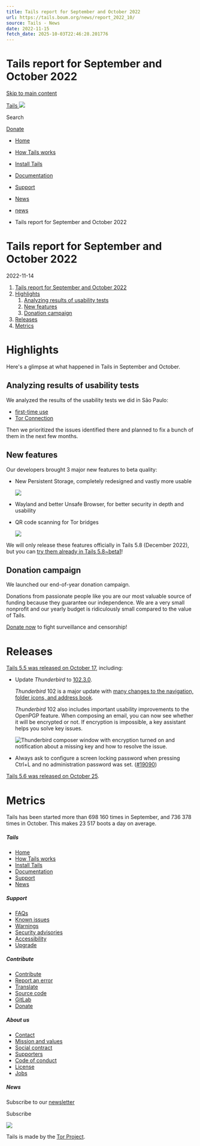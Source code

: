 ```yaml
---
title: Tails report for September and October 2022
url: https://tails.boum.org/news/report_2022_10/
source: Tails - News
date: 2022-11-15
fetch_date: 2025-10-03T22:46:28.201776
---
```


# Tails report for September and October 2022

[Skip to main content](#page-body)

[Tails
![](../../lib/logo.png)](../../index.en.html)

Search

[Donate](https://tails.net/donate/)

* [Home](../../index.en.html)
* [How Tails works](../../about/index.en.html)
* [Install Tails](../../install/index.en.html)
* [Documentation](../../doc/index.en.html)
* [Support](../../support/index.en.html)
* [News](../index.en.html)

* [news](../index.en.html)
* Tails report for September and October 2022

# Tails report for September and October 2022

2022-11-14

1. [Tails report for September and October 2022](#index1h1)
2. [Highlights](#index2h1)
   1. [Analyzing results of usability tests](#index1h2)
   2. [New features](#index2h2)
   3. [Donation campaign](#index3h2)
3. [Releases](#index3h1)
4. [Metrics](#index4h1)

# Highlights

Here's a glimpse at what happened in Tails in September and October.

## Analyzing results of usability tests

We analyzed the results of the usability tests we did in São Paulo:

* [first-time use](https://lists.autistici.org/message/20221012.181235.a673efeb.en.html)
* [Tor Connection](https://lists.autistici.org/message/20221012.140611.7e58f067.en.html)

Then we prioritized the issues identified there and planned to fix
a bunch of them in the next few months.

## New features

Our developers brought 3 major new features to beta quality:

* New Persistent Storage, completely redesigned and vastly more usable

  ![](../test_5.8-beta1/features.png)
* Wayland and better Unsafe Browser, for better security in depth and
  usability
* QR code scanning for Tor bridges

  ![](../test_5.8-beta1/qr_code.png)

We will only release these features officially in Tails 5.8 (December 2022),
but you can [try them already in Tails 5.8~beta1](../test_5.8-beta1/)!

## Donation campaign

We launched our end-of-year donation campaign.

Donations from passionate people like you are our most valuable source of
funding because they guarantee our independence. We are a very small nonprofit
and our yearly budget is ridiculously small compared to the value of Tails.

[Donate now](../../donate/index.en.html) to fight surveillance and censorship!

# Releases

[Tails 5.5 was released on October 17](../version_5.5/), including:

* Update *Thunderbird* to [102.3.0](https://www.thunderbird.net/en-US/thunderbird/102.3.0/releasenotes/).

  *Thunderbird* 102 is a major update with [many changes to the navigation,
  folder icons, and address
  book](https://blog.thunderbird.net/2022/06/thunderbird-102-released-a-serious-upgrade-to-your-communication/).

  *Thunderbird* 102 also includes important usability improvements to the
  OpenPGP feature. When composing an email, you can now see whether it will be
  encrypted or not. If encryption is impossible, a key assistant helps you
  solve key issues.

  ![Thunderbird composer window with encryption turned on and notification about a missing key and how to resolve the issue.](../version_5.5/thunderbird_102.png)
* Always ask to configure a screen locking password when pressing Ctrl+L and no
  administration password was set. ([#19090](https://gitlab.tails.boum.org/tails/tails/-/issues/19090))

[Tails 5.6 was released on October 25](../version_5.6/).

# Metrics

Tails has been started more than 698 160 times in September, and 736 378 times
in October. This makes 23 517 boots a day on average.

##### Tails

* [Home](../../index.en.html)
* [How Tails works](../../about/index.en.html)
* [Install Tails](../../install/index.en.html)
* [Documentation](../../nav/doc/index.en.html)
* [Support](../../support/index.en.html)
* [News](../index.en.html)

##### Support

* [FAQs](../../support/faq/index.en.html)
* [Known issues](../../support/known_issues/index.en.html)
* [Warnings](../../doc/about/warnings/index.en.html)
* [Security advisories](../../security/index.en.html)
* [Accessibility](../../doc/first_steps/accessibility/index.en.html)
* [Upgrade](../../doc/upgrade/index.en.html)

##### Contribute

* [Contribute](../../contribute/index.en.html)
* [Report an error](../../doc/first_steps/whisperback/index.en.html)
* [Translate](../../contribute/how/translate/)
* [Source code](../../contribute/how/code/)
* [GitLab](https://gitlab.tails.boum.org/tails/tails/-/issues)
* [Donate](../../donate/index.en.html)

##### About us

* [Contact](../../doc/about/contact/index.en.html)
* [Mission and values](../../contribute/mission/)
* [Social contract](https://community.torproject.org/policies/social_contract/)
* [Supporters](https://www.torproject.org/about/supporters/)
* [Code of conduct](https://community.torproject.org/policies/code_of_conduct/)
* [License](../../doc/about/license/index.en.html)
* [Jobs](../../jobs/)

##### News

Subscribe to our [newsletter](../index.en.html)

Subscribe

![](../../lib/tor-black.png)

Tails is made by the [Tor Project](https://torproject.org/).
